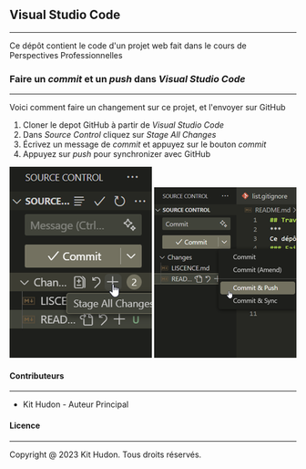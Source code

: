 ## Visual Studio Code
***
Ce dépôt contient le code d'un projet web fait dans le cours de Perspectives Professionnelles
### Faire un *commit* et un *push* dans *Visual Studio Code*
***
Voici comment faire un changement sur ce projet, et l'envoyer sur GitHub
1. Cloner le depot GitHub à partir de *Visual Studio Code*
2. Dans *Source Control* cliquez sur *Stage All Changes* 
3. Écrivez un message de *commit* et appuyez sur le bouton *commit*
4. Appuyez sur *push* pour synchronizer avec GitHub


![Première Image!](docs/readme1.png)
![Deuxième Image!](docs/readme2.png)
#### Contributeurs
***
- Kit Hudon - Auteur Principal
#### Licence
***
Copyright @ 2023 Kit Hudon. Tous droits réservés.